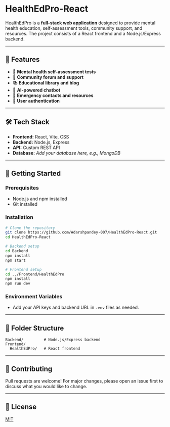 # HealthEdPro-React

HealthEdPro is a **full-stack web application** designed to provide mental health education, self-assessment tools, community support, and resources. The project consists of a React frontend and a Node.js/Express backend.

---

## 🚀 Features

- 🧠 **Mental health self-assessment tests**
- 💬 **Community forum and support**
- 📚 **Educational library and blog**
- 🤖 **AI-powered chatbot**
- 🚨 **Emergency contacts and resources**
- 👤 **User authentication**

---

## 🛠️ Tech Stack

- **Frontend:** React, Vite, CSS
- **Backend:** Node.js, Express
- **API:** Custom REST API
- **Database:** _Add your database here, e.g., MongoDB_

---

## 🏁 Getting Started

### Prerequisites

- Node.js and npm installed
- Git installed

### Installation

```bash
# Clone the repository
git clone https://github.com/Adarshpandey-007/HealthEdPro-React.git
cd HealthEdPro-React

# Backend setup
cd Backend
npm install
npm start

# Frontend setup
cd ../Frontend/HealthEdPro
npm install
npm run dev
```

### Environment Variables
- Add your API keys and backend URL in `.env` files as needed.

---

## 📁 Folder Structure

```text
Backend/         # Node.js/Express backend
Frontend/
  HealthEdPro/   # React frontend
```

---

## 🤝 Contributing

Pull requests are welcome! For major changes, please open an issue first to discuss what you would like to change.

---

## 📄 License

[MIT](LICENSE)
